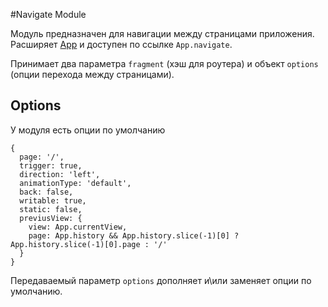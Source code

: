 #Navigate Module

Модуль предназначен для навигации между страницами приложения. Расширяет [App](../app.md) и доступен по ссылке ```App.navigate```.

Принимает два параметра ```fragment``` (хэш для роутера) и объект ```options``` (опции перехода между страницами).

## Options

У модуля есть опции по умолчанию

```
{
  page: '/',
  trigger: true,
  direction: 'left',
  animationType: 'default',
  back: false,
  writable: true,
  static: false,
  previusView: {
    view: App.currentView,
    page: App.history && App.history.slice(-1)[0] ? App.history.slice(-1)[0].page : '/'
  }
}
```

Передаваемый параметр ```options``` дополняет и\или заменяет опции по умолчанию.